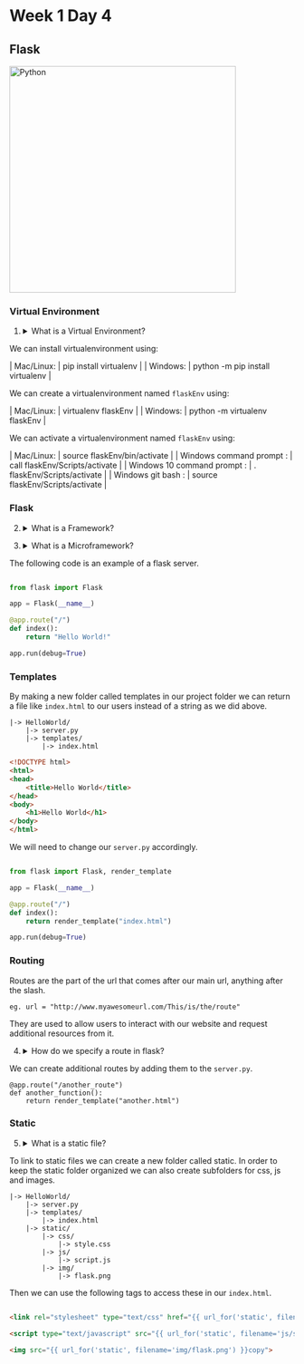 # Week 1 Day 4

## Flask

<img src="http://flask.pocoo.org/static/logo/flask.png" alt="Python" width="400px">

### Virtual Environment

1. <details> 
    <summary>What is a Virtual Environment?</summary>
    A virtual environment is a clean python environment that is seperate from the global python environment that can have just the version of python and libraries and scripts installed that are needed for a project.
</details>

We can install virtualenvironment using:

| Mac/Linux:         | pip install virtualenv           |
| Windows:           | python -m pip install virtualenv |


We can create a virtualenvironment named ```flaskEnv``` using:

| Mac/Linux: | virtualenv flaskEnv           |
| Windows:   | python -m virtualenv flaskEnv |

We can activate a virtualenvironment named ```flaskEnv``` using:

| Mac/Linux:                    | source flaskEnv/bin/activate                   |
| Windows command prompt :      | call flaskEnv/Scripts/activate                 |
| Windows 10 command prompt :   | . flaskEnv/Scripts/activate                    |
| Windows git bash :            |  source flaskEnv/Scripts/activate              |


### Flask

2. <details> 
    <summary>What is a Framework?</summary>
    It's a standard structure for how to implement a software project. Contains both the tools needed to do repetitive tasks and the may generate needed project files as well.
</details>

3. <details> 
    <summary>What is a Microframework?</summary>
    Like a framework but for a minimalistic web application. Less complex than a full stack framework. 
</details>

The following code is an example of a flask server.

```python

from flask import Flask

app = Flask(__name__)

@app.route("/")
def index():
	return "Hello World!"

app.run(debug=True)

```

### Templates

By making a new folder called templates in our project folder we can return a file like ```index.html``` to our users instead of a string as we did above.

```
|-> HelloWorld/
	|-> server.py
	|-> templates/
		|-> index.html
```

```html
<!DOCTYPE html>
<html>
<head>
	<title>Hello World</title>
</head>
<body>
	<h1>Hello World</h1>
</body>
</html>
```

We will need to change our ```server.py``` accordingly.

```python

from flask import Flask, render_template

app = Flask(__name__)

@app.route("/")
def index():
	return render_template("index.html")

app.run(debug=True)
```

### Routing

Routes are the part of the url that comes after our main url, anything after the slash.

```
eg. url = "http://www.myawesomeurl.com/This/is/the/route"
```

They are used to allow users to interact with our website and request additional resources from it.

4. <details> 
    <summary>How do we specify a route in flask?</summary>
    <code>@app.run("/route")</code> 
</details>

We can create additional routes by adding them to the ```server.py```.

```
@app.route("/another_route")
def another_function():
	return render_template("another.html")
```

### Static

5. <details> 
    <summary>What is a static file?</summary>
    A file that doesn't change, in the context of our webapp the css, js, and images. 
</details>

To link to static files we can create a new folder called static. In order to keep the static folder organized we can also create subfolders for css, js and images.

```
|-> HelloWorld/
	|-> server.py
	|-> templates/
		|-> index.html
	|-> static/
		|-> css/
			|-> style.css
		|-> js/
			|-> script.js
		|-> img/
			|-> flask.png
```

Then we can use the following tags to access these in our ```index.html```.

```html

<link rel="stylesheet" type="text/css" href="{{ url_for('static', filename='css/style.css') }}">

<script type="text/javascript" src="{{ url_for('static', filename='js/script.js') }}"></script>

<img src="{{ url_for('static', filename='img/flask.png') }}copy">

``` 
